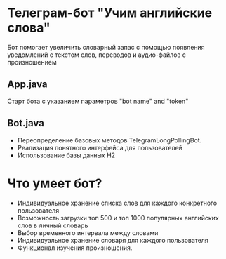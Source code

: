 # Телеграм-бот "Учим английские слова"

Бот помогает увеличить словарный запас с помощью появления уведомлений с текстом слов, переводов и аудио-файлов с произношением

## App.java
Старт бота с указанием параметров "bot name" and "token"

## Bot.java
- Переопределение базовых методов TelegramLongPollingBot.
- Реализация понятного интерфейса для пользователей
- Использование базы данных H2

# Что умеет бот?
- Индивидуальное хранение списка слов для каждого конкретного пользователя
- Возможность загрузки топ 500 и топ 1000 популярных английских слов в личный словарь
- Выбор временного интервала между словами
- Индивидуальное хранение словаря для каждого пользователя
- Функционал изучения произношения.

